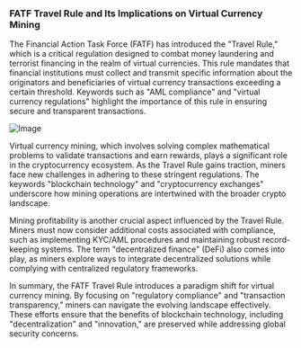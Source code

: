 ### FATF Travel Rule and Its Implications on Virtual Currency Mining

The Financial Action Task Force (FATF) has introduced the "Travel Rule," which is a critical regulation designed to combat money laundering and terrorist financing in the realm of virtual currencies. This rule mandates that financial institutions must collect and transmit specific information about the originators and beneficiaries of virtual currency transactions exceeding a certain threshold. Keywords such as "AML compliance" and "virtual currency regulations" highlight the importance of this rule in ensuring secure and transparent transactions.

![Image](https://github.com/user-attachments/assets/31692037-0104-4703-abd1-696b6a7dd41b)

Virtual currency mining, which involves solving complex mathematical problems to validate transactions and earn rewards, plays a significant role in the cryptocurrency ecosystem. As the Travel Rule gains traction, miners face new challenges in adhering to these stringent regulations. The keywords "blockchain technology" and "cryptocurrency exchanges" underscore how mining operations are intertwined with the broader crypto landscape.

Mining profitability is another crucial aspect influenced by the Travel Rule. Miners must now consider additional costs associated with compliance, such as implementing KYC/AML procedures and maintaining robust record-keeping systems. The term "decentralized finance" (DeFi) also comes into play, as miners explore ways to integrate decentralized solutions while complying with centralized regulatory frameworks.

In summary, the FATF Travel Rule introduces a paradigm shift for virtual currency mining. By focusing on "regulatory compliance" and "transaction transparency," miners can navigate the evolving landscape effectively. These efforts ensure that the benefits of blockchain technology, including "decentralization" and "innovation," are preserved while addressing global security concerns.
